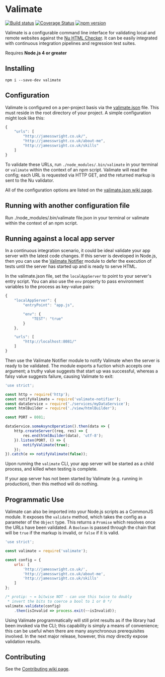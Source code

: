 # Valimate

[![Build status](https://api.travis-ci.org/jamesseanwright/valimate.svg)](https://travis-ci.org/jamesseanwright/valimate) [![Coverage Status](https://coveralls.io/repos/github/jamesseanwright/valimate/badge.svg?branch=master)](https://coveralls.io/github/jamesseanwright/valimate?branch=master) [![npm version](https://badge.fury.io/js/valimate.svg)](https://www.npmjs.com/package/valimate)

Valimate is a configurable command line interface for validating local and remote websites against the [Nu HTML Checker](https://github.com/validator/validator). It can be easily integrated with continuous integration pipelines and regression test suites.

Requires **Node.js 4 or greater**


## Installing

```
npm i --save-dev valimate
```


## Configuration

Valimate is configured on a per-project basis via the [valimate.json](https://github.com/jamesseanwright/valimate/wiki/valimate.json) file. This must reside in the root directory of your project. A simple configuration might look like this:

```javascript
{
	"urls": [
		"http://jamesswright.co.uk/",
		"http://jamesswright.co.uk/about-me",
		"http://jamesswright.co.uk/skills"
	]
}
```

To validate these URLs, run `./node_modules/.bin/valimate` in your terminal or `valimate` within the context of an npm script. Valimate will read the config; each URL is requested via HTTP GET, and the returned markup is sent to the Nu validator.

All of the configuration options are listed on the [valimate.json wiki page](https://github.com/jamesseanwright/valimate/wiki/valimate.json).

## Running with another configuration file 

Run ./node_modules/.bin/valimate file.json in your terminal or valimate within the context of an npm script.

## Running against a local app server

In a continuous integration scenario, it could be ideal validate your app server with the latest code changes. If this server is developed in Node.js, then you can use the [Valimate Notifier](https://github.com/jamesseanwright/valimate-notifier) module to defer the execution of tests until the server has started up and is ready to serve HTML.

In the valimate.json file, set the `localAppServer` to point to your server's entry script. You can also use the `env` property to pass environment variables to the process as key-value pairs:

```javascript
{
	"localAppServer": {
		"entryPoint": "app.js",

		"env": {
			"TEST": "true"
		}
	},

	"urls": [
		"http://localhost:8081/"
	]
}
```

Then use the Valimate Notifier module to notify Valimate when the server is ready to be validated. The module exports a fuction which accepts one argument; a truthy value suggests that start up was successful, whereas a falsy value suggests failure, causing Valimate to exit:

```javascript
'use strict';

const http = require('http');
const notifyValimate = require('valimate-notifier');
const dataService = require('./services/myDataService');
const htmlBuilder = require('./view/htmlBuilder');

const PORT = 8081;

dataService.someAsyncOperation().then(data => {
	http.createServer((req, res) => {
		res.end(htmlBuilder(data), 'utf-8');
	}).listen(PORT, () => {
		notifyValimate(true);
	});
}).catch(e => notifyValimate(false));

```

Upon running the `valimate` CLI, your app server will be started as a child process, and killed when testing is complete.

If your app server has not been started by Valimate (e.g. running in production), then this method will do nothing.


## Programmatic Use

Valimate can also be imported into your Node.js scripts as a CommonJS module. It exposes the `validate` method, which takes the config as a parameter of the `Object` type. This returns a `Promise` which resolves once the URLs have been validated. A `Boolean` is passed through the chain that will be `true` if the markup is invalid, or `false` if it is valid.

```javascript
'use strict';

const valimate = require('valimate');

const config = {
	urls: [
		'http://jamesswright.co.uk/',
		'http://jamesswright.co.uk/about-me',
		'http://jamesswright.co.uk/skills'
	]
};

/* protip: ~ = bitwise NOT - can use this twice to doubly
 * invert the bits to coerce a bool to 1 or 0 */
valimate.validate(config)
	.then(isInvalid => process.exit(~~isInvalid));
```

Using Valimate programmatically will still print results as if the library had been invoked via the CLI; this capability is simply a means of convenience; this can be useful when there are many asynchronous prerequisites involved. In the next major release, however, this _may_ directly expose validation results.


## Contributing

See the [Contributing wiki page](https://github.com/jamesseanwright/valimate/wiki/contributing).
